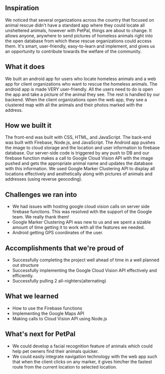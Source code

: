 ## Inspiration
We noticed that several organizations across the country that focused on animal rescue didn't have a standard app where they could locate all unsheltered animals, however with PetPal, things are about to change. It allows anyone, anywhere to send pictures of homeless animals right into the open database from which these rescue organizations could access them. It's smart, user-friendly, easy-to-learn and implement, and gives us an opportunity to contribute towards the welfare of the community.

## What it does
We built an android app for users who locate homeless animals and a web app for client organizations who want to rescue the homeless animals. The android app is made VERY user-friendly. All the users need to do is open the app and take a picture of the animal they see. The rest is handled by our backend.
When the client organizations open the web app, they see a clustered map with all the animals and their photos marked with the address.

## How we built it
The front-end was built with CSS, HTML, and JavaScript. The back-end was built with Firebase, Node.js, and JavaScript. The Android app pushes the image to cloud storage and the location and user information to firebase database. Our server-side code is triggered by any push to DB and our firebase function makes a call to Google Cloud Vision API with the image pushed and gets the appropriate animal name and updates the database with this information.
We used Google Marker Clustering API to display all locations effectively and aesthetically along with pictures of animals and addresses (using reverse geocoding).

## Challenges we ran into
* We had issues with hosting google cloud vision calls on server side firebase functions. This was resolved with the support of the Google team. We really thank them!
* Google Marker Clustering API was new to us and we spent a sizable amount of time getting it to work with all the features we needed.
* Android getting GPS coordinates of the user.

## Accomplishments that we're proud of
* Successfully completing the project well ahead of time in a well planned out structure
* Successfully implementing the Google Cloud Vision API effectively and efficiently.
* Successfully pulling 2 all-nighters(alternating)
 
## What we learned
* How to use the Firebase functions
* Implementing the Google Maps API
* Making calls to Cloud Vision API using Node.js

## What's next for PetPal
* We could develop a facial recognition feature of animals which could help pet owners find their animals quicker.
* We could easily integrate navigation technology with the web app such that when the client clicks on any marker, it gives him/her the fastest route from the current location to selected location.

